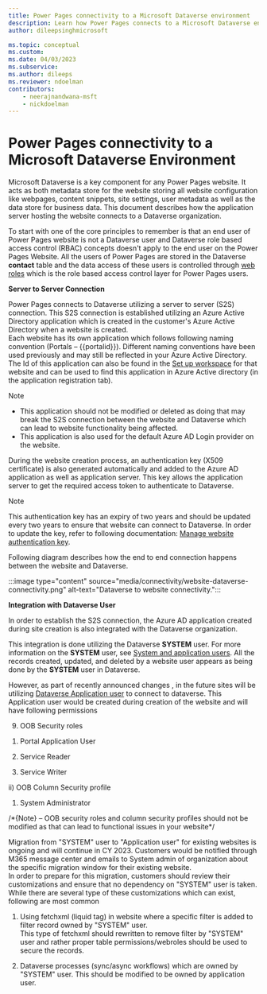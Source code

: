 ```yaml
---
title: Power Pages connectivity to a Microsoft Dataverse environment
description: Learn how Power Pages connects to a Microsoft Dataverse environment, connectivity architecture, and the authentication key used for connectivity.
author: dileepsinghmicrosoft

ms.topic: conceptual
ms.custom: 
ms.date: 04/03/2023
ms.subservice: 
ms.author: dileeps
ms.reviewer: ndoelman
contributors:
    - neerajnandwana-msft
    - nickdoelman
---
```


# Power Pages connectivity to a Microsoft Dataverse Environment

Microsoft Dataverse is a key component for any Power Pages website. It acts as both metadata store for the website storing all website configuration like webpages, content snippets, site settings, user metadata as well as the data store for business data. This document describes how the application server hosting the website connects to a Dataverse organization.

To start with one of the core principles to remember is that an end user of Power Pages website is not a Dataverse user and Dataverse role based access control (RBAC) concepts doesn't apply to the end user on the Power Pages Website. All the users of Power Pages are stored in the Dataverse **contact** table and the data access of these users is controlled through [web roles](../security/create-web-roles.md) which is the role based access control layer for Power Pages users.

**Server to Server Connection**

Power Pages connects to Dataverse utilizing a server to server (S2S) connection. This S2S connection is established utilizing an Azure Active Directory application which is created in the customer's Azure Active Directory when a website is created.  
Each website has its own application which follows following naming convention (Portals – {{portalid}}). Different naming conventions have been used previously and may still be reflected in your Azure Active Directory. The Id of this application can also be found in the [Set up workspace](../configure/setup-workspace.md) for that website and can be used to find this application in Azure Active directory (in the application registration tab).  

> [!NOTE]
> - This application should not be modified or deleted as doing that may break the S2S connection between the website and Dataverse which can lead to website functionality being affected.
> - This application is also used for the default Azure AD Login provider on the website.

During the website creation process, an authentication key (X509 certificate) is also generated automatically and added to the Azure AD application as well as application server. This key allows the application server to get the required access token to authenticate to Dataverse.

> [!NOTE]
> This authentication key has an expiry of two years and should be updated every two years to ensure that website can connect to Dataverse. In order to update the key, refer to following documentation: [Manage website authentication key](manage-auth-key.md).

Following diagram describes how the end to end connection happens between the website and Dataverse.

:::image type="content" source="media/connectivity/website-dataverse-connectivity.png" alt-text="Dataverse to website connectivity.":::

**Integration with Dataverse User**

In order to establish the S2S connection, the Azure AD application created during site creation is also integrated with the Dataverse organization.

This integration is done utilizing the Dataverse **SYSTEM** user. For more information on the **SYSTEM** user, see [System and application users](/power-platform/admin/system-application-users). All the records created, updated, and deleted by a website user appears as being done by the **SYSTEM** user in Dataverse.


However, as part of recently announced changes , in the future sites will be utilizing [Dataverse Application user](https://learn.microsoft.com/en-us/power-platform/admin/manage-application-users) to connect to dataverse. This Application user would be created during creation of the website and will have following permissions

9.  OOB Security roles

<!-- -->

1.  Portal Application User

2.  Service Reader

3.  Service Writer

ii\) OOB Column Security profile

1.  System Administrator

/\*{Note} – OOB security roles and column security profiles should not be modified as that can lead to functional issues in your website\*/

Migration from "SYSTEM" user to "Application user" for existing websites is ongoing and will continue in CY 2023. Customers would be notified through M365 message center and emails to System admin of organization about the specific migration window for their existing website.  
In order to prepare for this migration, customers should review their customizations and ensure that no dependency on "SYSTEM" user is taken. While there are several type of these customizations which can exist, following are most common

1.  Using fetchxml (liquid tag) in website where a specific filter is added to filter record owned by "SYSTEM" user.  
    This type of fetchxml should rewritten to remove filter by "SYSTEM" user and rather proper table permissions/webroles should be used to secure the records.

2.  Dataverse processes (sync/async workflows) which are owned by "SYSTEM" user. This should be modified to be owned by application user.
